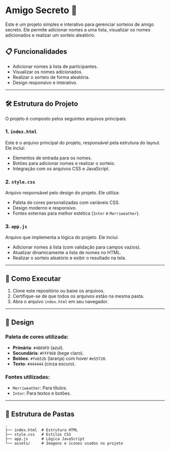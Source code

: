 # Amigo Secreto 🎉

Este é um projeto simples e interativo para gerenciar sorteios de amigo secreto. Ele permite adicionar nomes a uma lista, visualizar os nomes adicionados e realizar um sorteio aleatório.

## 📋 Funcionalidades

- Adicionar nomes à lista de participantes.
- Visualizar os nomes adicionados.
- Realizar o sorteio de forma aleatória.
- Design responsivo e interativo.

---

## 🛠️ Estrutura do Projeto

O projeto é composto pelos seguintes arquivos principais:

### 1. `index.html`
Este é o arquivo principal do projeto, responsável pela estrutura do layout. Ele inclui:
- Elementos de entrada para os nomes.
- Botões para adicionar nomes e realizar o sorteio.
- Integração com os arquivos CSS e JavaScript.

### 2. `style.css`
Arquivo responsável pelo design do projeto. Ele utiliza:
- Paleta de cores personalizadas com variáveis CSS.
- Design moderno e responsivo.
- Fontes externas para melhor estética (`Inter` e `Merriweather`).

### 3. `app.js`
Arquivo que implementa a lógica do projeto. Ele inclui:
- Adicionar nomes à lista (com validação para campos vazios).
- Atualizar dinamicamente a lista de nomes no HTML.
- Realizar o sorteio aleatório e exibir o resultado na tela.

---

## 🚀 Como Executar

1. Clone este repositório ou baixe os arquivos.
2. Certifique-se de que todos os arquivos estão na mesma pasta.
3. Abra o arquivo `index.html` em seu navegador.

---

## 🎨 Design

### Paleta de cores utilizada:
- **Primária**: `#4B69FD` (azul).
- **Secundária**: `#FFF9EB` (bege claro).
- **Botões**: `#fe652b` (laranja) com hover `#e55720`.
- **Texto**: `#444444` (cinza escuro).

### Fontes utilizadas:
- `Merriweather`: Para títulos.
- `Inter`: Para textos e botões.

---

## 📂 Estrutura de Pastas

```plaintext
.
├── index.html  # Estrutura HTML
├── style.css   # Estilos CSS
├── app.js      # Lógica JavaScript
└── assets/     # Imagens e ícones usados no projeto
